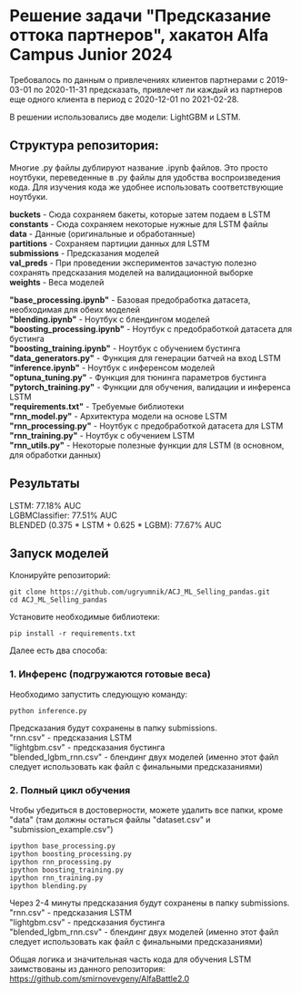 # Решение задачи "Предсказание оттока партнеров", хакатон Alfa Campus Junior 2024

Требовалось по данным о привлечениях клиентов партнерами с 2019-03-01 по 2020-11-31 предсказать, привлечет ли каждый из партнеров еще одного клиента в период с 2020-12-01 по 2021-02-28.  

В решении использовались две модели: LightGBM и LSTM.

## Структура репозитория:

Многие .py файлы дублируют название .ipynb файлов. Это просто ноутбуки, переведенные в .py файлы для удобства воспроизведения кода. Для изучения кода же удобнее использовать соответствующие ноутбуки.

**buckets** - Сюда сохраняем бакеты, которые затем подаем в LSTM  
**constants** - Сюда сохраняем некоторые нужные для LSTM файлы  
**data** - Данные (оригинальные и обработанные)  
**partitions** - Сохраняем партиции данных для LSTM  
**submissions** - Предсказания моделей  
**val_preds** - При проведении экспериментов зачастую полезно сохранять предсказания моделей на валидационной выборке  
**weights** - Веса моделей

**"base_processing.ipynb"** - Базовая предобработка датасета, необходимая для обеих моделей  
**"blending.ipynb"** - Ноутбук с блендингом моделей  
**"boosting_processing.ipynb"** - Ноутбук с предобработкой датасета для бустинга  
**"boosting_training.ipynb"** - Ноутбук с обучением бустинга  
**"data_generators.py"** - Функция для генерации батчей на вход LSTM  
**"inference.ipynb"** - Ноутбук с инференсом моделей  
**"optuna_tuning.py"** - Функция для тюнинга параметров бустинга  
**"pytorch_training.py"** - Функции для обучения, валидации и инференса LSTM  
**"requirements.txt"** - Требуемые библиотеки  
**"rnn_model.py"** - Архитектура модели на основе LSTM  
**"rnn_processing.py"** - Ноутбук с предобработкой датасета для LSTM  
**"rnn_training.py"** - Ноутбук с обучением LSTM  
**"rnn_utils.py"** - Некоторые полезные функции для LSTM (в основном, для обработки данных)  

## Результаты
LSTM: 77.18% AUC  
LGBMClassifier: 77.51% AUC  
BLENDED (0.375 * LSTM + 0.625 * LGBM): 77.67% AUC  

## Запуск моделей
Клонируйте репозиторий:
```
git clone https://github.com/ugryumnik/ACJ_ML_Selling_pandas.git 
cd ACJ_ML_Selling_pandas
```
Установите необходимые библиотеки:
```
pip install -r requirements.txt
```

Далее есть два способа:  
### 1. Инференс (подгружаются готовые веса)
Необходимо запустить следующую команду:  
```
python inference.py
```
Предсказания будут сохранены в папку submissions.  
"rnn.csv" - предсказания LSTM  
"lightgbm.csv" - предсказания бустинга  
"blended_lgbm_rnn.csv" - блендинг двух моделей (именно этот файл следует использовать как файл с финальными предсказаниями) 

### 2. Полный цикл обучения
Чтобы убедиться в достоверности, можете удалить все папки, кроме "data" (там должны остаться файлы "dataset.csv" и "submission_example.csv")
```
ipython base_processing.py
ipython boosting_processing.py
ipython rnn_processing.py
ipython boosting_training.py
ipython rnn_training.py
ipython blending.py
```
Через 2-4 минуты предсказания будут сохранены в папку submissions.  
"rnn.csv" - предсказания LSTM  
"lightgbm.csv" - предсказания бустинга  
"blended_lgbm_rnn.csv" - блендинг двух моделей (именно этот файл следует использовать как файл с финальными предсказаниями) 


Общая логика и значительная часть кода для обучения LSTM заимствованы из данного репозитория: https://github.com/smirnovevgeny/AlfaBattle2.0



